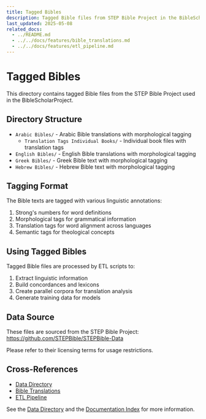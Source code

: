 ```yaml
---
title: Tagged Bibles
description: Tagged Bible files from STEP Bible Project in the BibleScholarProject
last_updated: 2025-05-08
related_docs:
  - ../README.md
  - ../../docs/features/bible_translations.md
  - ../../docs/features/etl_pipeline.md
---
```

# Tagged Bibles

This directory contains tagged Bible files from the STEP Bible Project used in the BibleScholarProject.

## Directory Structure

- `Arabic Bibles/` - Arabic Bible translations with morphological tagging
  - `Translation Tags Individual Books/` - Individual book files with translation tags
- `English Bibles/` - English Bible translations with morphological tagging
- `Greek Bibles/` - Greek Bible text with morphological tagging
- `Hebrew Bibles/` - Hebrew Bible text with morphological tagging

## Tagging Format

The Bible texts are tagged with various linguistic annotations:

1. Strong's numbers for word definitions
2. Morphological tags for grammatical information
3. Translation tags for word alignment across languages
4. Semantic tags for theological concepts

## Using Tagged Bibles

Tagged Bible files are processed by ETL scripts to:

1. Extract linguistic information
2. Build concordances and lexicons
3. Create parallel corpora for translation analysis
4. Generate training data for models

## Data Source

These files are sourced from the STEP Bible Project:
https://github.com/STEPBible/STEPBible-Data

Please refer to their licensing terms for usage restrictions.

## Cross-References
- [Data Directory](../README.md)
- [Bible Translations](../../docs/features/bible_translations.md)
- [ETL Pipeline](../../docs/features/etl_pipeline.md)

See the [Data Directory](../README.md) and the [Documentation Index](../../docs/README.md) for more information. 